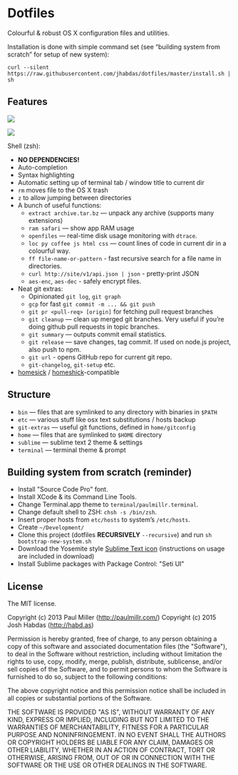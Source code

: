# Dotfiles
Colourful & robust OS X configuration files and utilities.

Installation is done with simple command set (see “building system from scratch” for setup of new system):

```
curl --silent https://raw.githubusercontent.com/jhabdas/dotfiles/master/install.sh | sh
```

## Features

![](https://cloud.githubusercontent.com/assets/574696/3210643/80f11554-eed7-11e3-8c8f-5509bc304fc7.png)

![](https://cloud.githubusercontent.com/assets/574696/3210642/7ecc9a00-eed7-11e3-9357-27c2a8576f80.png)

Shell (zsh):

* **NO DEPENDENCIES!**
* Auto-completion
* Syntax highlighting
* Automatic setting up of terminal tab / window title to current dir
* `rm` moves file to the OS X trash
* `z` to allow jumping between directories
* A bunch of useful functions:
    * `extract archive.tar.bz` — unpack any archive (supports many extensions)
    * `ram safari` — show app RAM usage
    * `openfiles` — real-time disk usage monitoring with `dtrace`.
    * `loc py coffee js html css` — count lines of code
    in current dir in a colourful way.
    * `ff file-name-or-pattern` - fast recursive search for a file name in directories.
    * `curl http://site/v1/api.json | json` - pretty-print JSON
    * `aes-enc`, `aes-dec` - safely encrypt files.
* Neat git extras:
    * Opinionated `git log`, `git graph`
    * `gcp` for fast `git commit -m ... && git push`
    * `git pr <pull-req> [origin]` for fetching pull request branches
    * `git cleanup` — clean up merged git branches. Very useful if
    you’re doing github pull requests in topic branches.
    * `git summary` — outputs commit email statistics.
    * `git release` — save changes, tag commit. If used on node.js project, also push to npm.
    * `git url` - opens GitHub repo for current git repo.
    * `git-changelog`, `git-setup` etc.
* [homesick](https://github.com/technicalpickles/homesick) /
  [homeshick](https://github.com/andsens/homeshick)-compatible

## Structure
* `bin` — files that are symlinked to any directory with binaries in `$PATH`
* `etc` — various stuff like osx text substitutions / hosts backup
* `git-extras` — useful git functions, defined in `home/gitconfig`
* `home` — files that are symlinked to `$HOME` directory
* `sublime` — sublime text 2 theme & settings
* `terminal` — terminal theme & prompt

## Building system from scratch (reminder)

* Install "Source Code Pro" font.
* Install XCode & its Command Line Tools.
* Change Terminal.app theme to `terminal/paulmillr.terminal`.
* Change default shell to ZSH: `chsh -s /bin/zsh`.
* Insert proper hosts from `etc/hosts` to system’s `/etc/hosts`.
* Create `~/Development/`
* Clone this project (dotfiles **RECURSIVELY** `--recursive`) and run `sh bootstrap-new-system.sh`
* Download the Yosemite style [Sublime Text icon](https://dribbble.com/shots/1840393-Sublime-Text-Yosemite-Icon?list=searches&tag=sublime_text) (instructions on usage are included in download)
* Install Sublime packages with Package Control: "Seti UI"

## License

The MIT license.

Copyright (c) 2013 Paul Miller (http://paulmillr.com/)
Copyright (c) 2015 Josh Habdas (http://habd.as)

Permission is hereby granted, free of charge, to any person obtaining a copy of this software and associated documentation files (the "Software"), to deal in the Software without restriction, including without limitation the rights to use, copy, modify, merge, publish, distribute, sublicense, and/or sell copies of the Software, and to permit persons to whom the Software is furnished to do so, subject to the following conditions:

The above copyright notice and this permission notice shall be included in all copies or substantial portions of the Software.

THE SOFTWARE IS PROVIDED "AS IS", WITHOUT WARRANTY OF ANY KIND, EXPRESS OR IMPLIED, INCLUDING BUT NOT LIMITED TO THE WARRANTIES OF MERCHANTABILITY, FITNESS FOR A PARTICULAR PURPOSE AND NONINFRINGEMENT. IN NO EVENT SHALL THE AUTHORS OR COPYRIGHT HOLDERS BE LIABLE FOR ANY CLAIM, DAMAGES OR OTHER LIABILITY, WHETHER IN AN ACTION OF CONTRACT, TORT OR OTHERWISE, ARISING FROM, OUT OF OR IN CONNECTION WITH THE SOFTWARE OR THE USE OR OTHER DEALINGS IN THE SOFTWARE.
